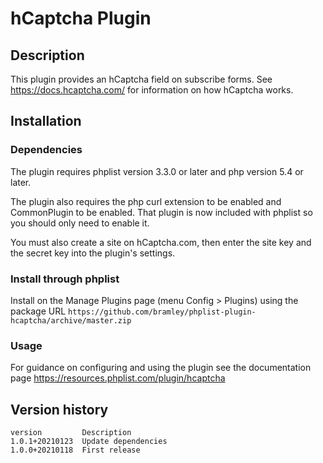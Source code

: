 # hCaptcha Plugin #

## Description ##

This plugin provides an hCaptcha field on subscribe forms. See https://docs.hcaptcha.com/ for information on how hCaptcha works.

## Installation ##

### Dependencies ###

The plugin requires phplist version 3.3.0 or later and php version 5.4 or later.

The plugin also requires the php curl extension to be enabled and CommonPlugin to be enabled.
That plugin is now included with phplist so you should only need to enable it.

You must also create a site on hCaptcha.com, then enter the site key and the secret key into the plugin's settings.

### Install through phplist ###

Install on the Manage Plugins page (menu Config > Plugins) using the package URL
`https://github.com/bramley/phplist-plugin-hcaptcha/archive/master.zip`

### Usage ###

For guidance on configuring and using the plugin see the documentation page https://resources.phplist.com/plugin/hcaptcha

## Version history ##

    version         Description
    1.0.1+20210123  Update dependencies
    1.0.0+20210118  First release
